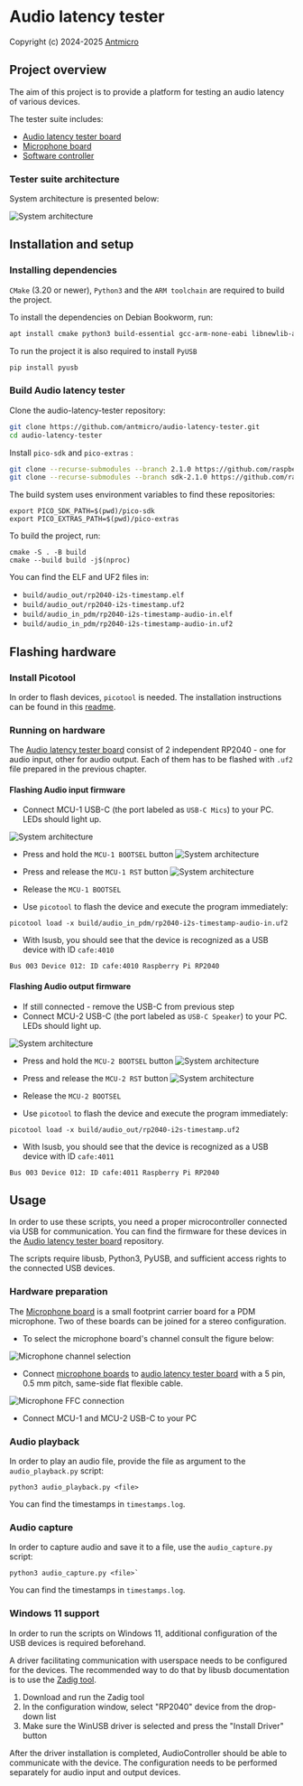# Audio latency tester

Copyright (c) 2024-2025 [Antmicro](https://www.antmicro.com)

## Project overview

The aim of this project is to provide a platform for testing an audio latency of various devices.

The tester suite includes:
* [Audio latency tester board](https://github.com/antmicro/audio-latency-tester-board)
* [Microphone board](https://github.com/antmicro/pdm-microphone-board)
* [Software controller](https://github.com/antmicro/audio-latency-tester)

### Tester suite architecture
System architecture is presented below:

![System architecture](img/audio-graph.png)

## Installation and setup

### Installing dependencies
`CMake` (3.20 or newer), `Python3` and the `ARM toolchain` are required to build the project.

To install the dependencies on Debian Bookworm, run:

```sh
apt install cmake python3 build-essential gcc-arm-none-eabi libnewlib-arm-none-eabi libstdc++-arm-none-eabi-newlib libusb-1.0-0-dev
```

To run the project it is also required to install `PyUSB`

```sh
pip install pyusb
```

### Build Audio latency tester

Clone the audio-latency-tester repository:

```sh
git clone https://github.com/antmicro/audio-latency-tester.git
cd audio-latency-tester
```

Install `pico-sdk` and `pico-extras` :

```sh
git clone --recurse-submodules --branch 2.1.0 https://github.com/raspberrypi/pico-sdk.git
git clone --recurse-submodules --branch sdk-2.1.0 https://github.com/raspberrypi/pico-extras.git
```

The build system uses environment variables to find these repositories:

```console
export PICO_SDK_PATH=$(pwd)/pico-sdk
export PICO_EXTRAS_PATH=$(pwd)/pico-extras
```


To build the project, run:

```console
cmake -S . -B build
cmake --build build -j$(nproc)
```

You can find the ELF and UF2 files in:

* `build/audio_out/rp2040-i2s-timestamp.elf`
* `build/audio_out/rp2040-i2s-timestamp.uf2`
* `build/audio_in_pdm/rp2040-i2s-timestamp-audio-in.elf`
* `build/audio_in_pdm/rp2040-i2s-timestamp-audio-in.uf2`

## Flashing hardware

### Install Picotool

In order to flash devices, `picotool` is needed.
The installation instructions can be found in this [readme](https://github.com/raspberrypi/picotool/blob/master/README.md).

### Running on hardware

The [Audio latency tester board](https://github.com/antmicro/audio-latency-tester-board) consist of 2 independent RP2040 - one for audio input, other for audio output.
Each of them has to be flashed with `.uf2` file prepared in the previous chapter.

#### Flashing Audio input firmware

* Connect MCU-1 USB-C (the port labeled as `USB-C Mics`) to your PC. LEDs should light up.

![System architecture](img/mcu-1-usb.png)

* Press and hold the `MCU-1 BOOTSEL` button
![System architecture](img/SW2.png)
* Press and release the `MCU-1 RST` button
![System architecture](img/SW1.png)
* Release the `MCU-1 BOOTSEL`

* Use `picotool` to flash the device and execute the program immediately:

```console
picotool load -x build/audio_in_pdm/rp2040-i2s-timestamp-audio-in.uf2
```
* With lsusb, you should see that the device is recognized as a USB device with ID `cafe:4010` 

```console
Bus 003 Device 012: ID cafe:4010 Raspberry Pi RP2040
```

#### Flashing Audio output firmware

* If still connected - remove the USB-C from previous step
* Connect MCU-2 USB-C (the port labeled as `USB-C Speaker`) to your PC. LEDs should light up.

![System architecture](img/mcu-2-usb.png)

* Press and hold the `MCU-2 BOOTSEL` button
![System architecture](img/SW4.png)
* Press and release the `MCU-2 RST` button
![System architecture](img/SW3.png)
* Release the `MCU-2 BOOTSEL`

* Use `picotool` to flash the device and execute the program immediately:

```console
picotool load -x build/audio_out/rp2040-i2s-timestamp.uf2
```
* With lsusb, you should see that the device is recognized as a USB device with ID `cafe:4011` 

```console
Bus 003 Device 012: ID cafe:4011 Raspberry Pi RP2040
```

## Usage

In order to use these scripts, you need a proper microcontroller connected via USB for communication.
You can find the firmware for these devices in the [Audio latency tester board](https://github.com/antmicro/audio-latency-tester-board) repository.

The scripts require libusb, Python3, PyUSB, and sufficient access rights to the connected USB devices.

### Hardware preparation

The [Microphone board](https://github.com/antmicro/pdm-microphone-board) is a small footprint carrier board for a PDM microphone. Two of these boards can be joined for a stereo configuration. 
* To select the microphone board's channel consult the figure below:

![Microphone channel selection](img/microphone-channel-selection.png)

* Connect [microphone boards](https://github.com/antmicro/pdm-microphone-board) to [audio latency tester board](https://github.com/antmicro/audio-latency-tester-board) with a 5 pin, 0.5 mm pitch, same-side flat flexible cable.


![Microphone FFC connection](img/connection-audio-microphone-board.png)

* Connect MCU-1 and MCU-2 USB-C to your PC
### Audio playback

In order to play an audio file, provide the file as argument to the `audio_playback.py` script:

```console
python3 audio_playback.py <file>
```

You can find the timestamps in `timestamps.log`.

### Audio capture

In order to capture audio and save it to a file, use the `audio_capture.py` script:

```console
python3 audio_capture.py <file>`
```

You can find the timestamps in `timestamps.log`.

### Windows 11 support

In order to run the scripts on Windows 11, additional configuration of the USB devices is required beforehand.

A driver facilitating communication with userspace needs to be configured for the devices. The recommended way to do that by libusb documentation is to use the [Zadig tool](http://zadig.akeo.ie/).

1. Download and run the Zadig tool
2. In the configuration window, select "RP2040" device from the drop-down list
3. Make sure the WinUSB driver is selected and press the "Install Driver" button

After the driver installation is completed, AudioController should be able to communicate with the device.
The configuration needs to be performed separately for audio input and output devices.
